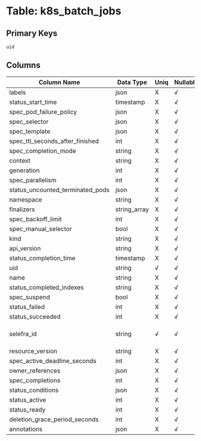 # Table: k8s_batch_jobs

## Primary Keys 

```
uid
```


## Columns 

|  Column Name   |  Data Type  | Uniq | Nullable | Description | 
|  ----  | ----  | ----  | ----  | ---- | 
| labels | json | X | √ |  | 
| status_start_time | timestamp | X | √ |  | 
| spec_pod_failure_policy | json | X | √ |  | 
| spec_selector | json | X | √ |  | 
| spec_template | json | X | √ |  | 
| spec_ttl_seconds_after_finished | int | X | √ |  | 
| spec_completion_mode | string | X | √ |  | 
| context | string | X | √ |  | 
| generation | int | X | √ |  | 
| spec_parallelism | int | X | √ |  | 
| status_uncounted_terminated_pods | json | X | √ |  | 
| namespace | string | X | √ |  | 
| finalizers | string_array | X | √ |  | 
| spec_backoff_limit | int | X | √ |  | 
| spec_manual_selector | bool | X | √ |  | 
| kind | string | X | √ |  | 
| api_version | string | X | √ |  | 
| status_completion_time | timestamp | X | √ |  | 
| uid | string | √ | √ |  | 
| name | string | X | √ |  | 
| status_completed_indexes | string | X | √ |  | 
| spec_suspend | bool | X | √ |  | 
| status_failed | int | X | √ |  | 
| status_succeeded | int | X | √ |  | 
| selefra_id | string | √ | √ | primary keys value md5 | 
| resource_version | string | X | √ |  | 
| spec_active_deadline_seconds | int | X | √ |  | 
| owner_references | json | X | √ |  | 
| spec_completions | int | X | √ |  | 
| status_conditions | json | X | √ |  | 
| status_active | int | X | √ |  | 
| status_ready | int | X | √ |  | 
| deletion_grace_period_seconds | int | X | √ |  | 
| annotations | json | X | √ |  | 


